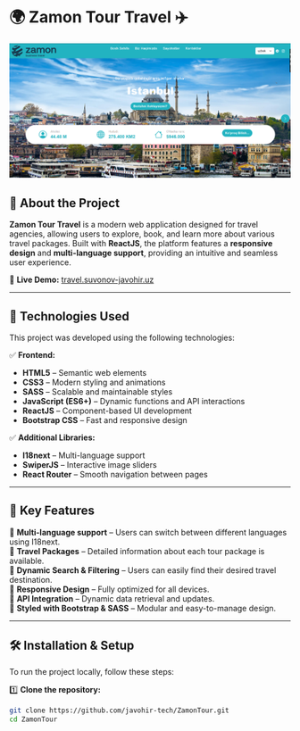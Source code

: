 # 🌍 Zamon Tour Travel ✈️  

![Zamon Tour Travel](./src/Photes/image.png)  

## 📌 About the Project  
**Zamon Tour Travel** is a modern web application designed for travel agencies, allowing users to explore, book, and learn more about various travel packages. Built with **ReactJS**, the platform features a **responsive design** and **multi-language support**, providing an intuitive and seamless user experience.  

🔗 **Live Demo:** [travel.suvonov-javohir.uz](https://travel.suvonov-javohir.uz/)  

---

## 🚀 Technologies Used  
This project was developed using the following technologies:  

✅ **Frontend:**  
- **HTML5** – Semantic web elements  
- **CSS3** – Modern styling and animations  
- **SASS** – Scalable and maintainable styles  
- **JavaScript (ES6+)** – Dynamic functions and API interactions  
- **ReactJS** – Component-based UI development  
- **Bootstrap CSS** – Fast and responsive design  

✅ **Additional Libraries:**  
- **I18next** – Multi-language support  
- **SwiperJS** – Interactive image sliders  
- **React Router** – Smooth navigation between pages  

---

## 🎯 Key Features  
🔹 **Multi-language support** – Users can switch between different languages using I18next.  
🔹 **Travel Packages** – Detailed information about each tour package is available.  
🔹 **Dynamic Search & Filtering** – Users can easily find their desired travel destination.  
🔹 **Responsive Design** – Fully optimized for all devices.  
🔹 **API Integration** – Dynamic data retrieval and updates.  
🔹 **Styled with Bootstrap & SASS** – Modular and easy-to-manage design.  

---

## 🛠 Installation & Setup  
To run the project locally, follow these steps:  

1️⃣ **Clone the repository:**  
```bash
git clone https://github.com/javohir-tech/ZamonTour.git
cd ZamonTour
